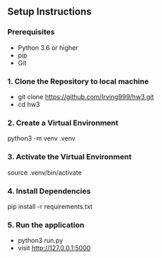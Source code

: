 ## Setup Instructions

### Prerequisites
- Python 3.6 or higher
- pip 
- Git 

### 1. Clone the Repository to local machine
- git clone https://github.com/Irving999/hw3.git
- cd hw3
  
### 2. Create a Virtual Environment
python3 -m venv .venv

### 3. Activate the Virtual Environment
source .venv/bin/activate

### 4. Install Dependencies
pip install -r requirements.txt

### 5. Run the application 
- python3 run.py
- visit http://127.0.0.1:5000
